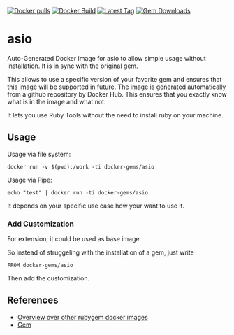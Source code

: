 [![Docker pulls](https://img.shields.io/docker/pulls/rubygem/asio.svg)](https://hub.docker.com/r/rubygem/asio/)
[![Docker Build](https://img.shields.io/docker/automated/rubygem/asio.svg)](https://hub.docker.com/r/rubygem/asio/)
[![Latest Tag](https://img.shields.io/github/tag/docker-rubygem/asio.svg)](https://hub.docker.com/r/rubygem/asio/)
[![Gem Downloads](https://img.shields.io/gem/dt/asio.svg)](https://rubygems.org/gems/asio/)
# asio

Auto-Generated Docker image for asio to allow simple usage without installation.
It is in sync with the original gem.

This allows to use a specific version of your favorite gem and ensures that this image will be supported in future.
The image is generated automatically from a github repository by Docker Hub.
This ensures that you exactly know what is in the image and what not.

It lets you use Ruby Tools without the need to install ruby on your machine.

## Usage

Usage via file system:

`docker run -v $(pwd):/work -ti docker-gems/asio`

Usage via Pipe:

`echo "test" | docker run -ti docker-gems/asio`

It depends on your specific use case how your want to use it.

### Add Customization

For extension, it could be used as base image.

So instead of struggeling with the installation of a gem, just write

`FROM docker-gems/asio`

Then add the customization.

## References

 - [Overview over other rubygem docker images](https://github.com/thinkbot/docker-rubygem)
 - [Gem](https://rubygems.org/gems/asio/)
